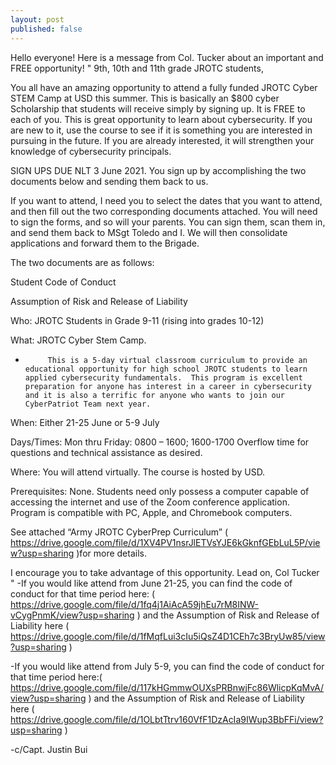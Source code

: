 ```yaml
---
layout: post
published: false
---
```

Hello everyone! Here is a message from Col. Tucker about an important and FREE opportunity!
"
9th, 10th and 11th grade JROTC students,

You all have an amazing opportunity to attend a fully funded JROTC Cyber STEM Camp at USD this summer.   This is basically an $800 cyber Scholarship that students will receive simply by signing up.  It is FREE to each of you.   This is great opportunity to learn about cybersecurity.  If you are new to it, use the course to see if it is something you are interested in pursuing in the future.  If you are already interested, it will strengthen your knowledge of cybersecurity principals.

SIGN UPS DUE NLT 3 June 2021.  You sign up by accomplishing the two documents below and sending them back to us.

If you want to attend, I need you to select the dates that you want to attend, and then fill out the two corresponding documents attached.  You will need to sign the forms, and so will your parents.   You can sign them, scan them in, and send them back to MSgt Toledo and I.    We will then consolidate applications and forward them to the Brigade.

The two documents are as follows:

Student Code of Conduct

Assumption of Risk and Release of Liability

Who:  JROTC Students in Grade 9-11 (rising into grades 10-12)

What:  JROTC Cyber Stem Camp. 

-          This is a 5-day virtual classroom curriculum to provide an educational opportunity for high school JROTC students to learn applied cybersecurity fundamentals.  This program is excellent preparation for anyone has interest in a career in cybersecurity and it is also a terrific for anyone who wants to join our CyberPatriot Team next year. 

When:  Either 21-25 June or 5-9 July

Days/Times:  Mon thru Friday:  0800 – 1600;  1600-1700 Overflow time for questions and technical assistance as desired.

Where:  You will attend virtually.  The course is hosted by USD.


Prerequisites:  None.  Students need only possess a computer capable of accessing the internet and use of the Zoom conference application.  Program is compatible with PC, Apple, and Chromebook computers.

See attached “Army JROTC CyberPrep Curriculum” ( https://drive.google.com/file/d/1XV4PV1nsrJlETVsYJE6kGknfGEbLuL5P/view?usp=sharing )for more details.


I encourage you to take advantage of this opportunity. 
Lead on,
Col Tucker
"
-If you would like attend from June 21-25, you can find the code of conduct for that time period here: ( https://drive.google.com/file/d/1fq4j1AiAcA59jhEu7rM8INW-vCygPnmK/view?usp=sharing ) and the Assumption of Risk and Release of Liability here ( https://drive.google.com/file/d/1fMqfLui3cIu5iQsZ4D1CEh7c3BryUw85/view?usp=sharing )

-If you would like attend from July 5-9, you can find the code of conduct for that time period here:( https://drive.google.com/file/d/117kHGmmwOUXsPRBnwjFc86WlicpKqMvA/view?usp=sharing ) and the Assumption of Risk and Release of Liability here ( https://drive.google.com/file/d/1OLbtTtrv160VfF1DzAcIa9IWup3BbFFi/view?usp=sharing )

-c/Capt. Justin Bui